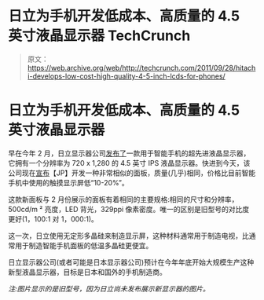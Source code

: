 # 日立为手机开发低成本、高质量的 4.5 英寸液晶显示器 TechCrunch

> 原文：<https://web.archive.org/web/http://techcrunch.com/2011/09/28/hitachi-develops-low-cost-high-quality-4-5-inch-lcds-for-phones/>

# 日立为手机开发低成本、高质量的 4.5 英寸液晶显示器

早在今年 2 月，日立显示器公司[发布了](https://web.archive.org/web/20230205020543/https://techcrunch.com/2011/02/11/hitachi-to-offer-improved-smartphone-lcd-display/)一款用于智能手机的超先进液晶显示器，它拥有一个分辨率为 720 x 1,280 的 4.5 英寸 IPS 液晶显示器。快进到今天，该公司现在[宣布](https://web.archive.org/web/20230205020543/http://www.hitachi-displays.com/news/20110927.html)【JP】开发一种非常相似的面板，质量(几乎)相同，价格比目前智能手机中使用的触摸显示屏低“10-20%”。

这款新面板与 2 月份展示的面板有着相同的主要规格:相同的尺寸和分辨率，500cd/m ² 亮度，LED 背光，329ppi 像素密度。唯一的区别是旧型号的对比度更好(1，100:1 对 1，000:1)。

这一次，日立使用无定形多晶硅来制造显示屏，这种材料通常用于制造电视，比通常用于制造智能手机面板的低温多晶硅更便宜。

日立显示器公司(或者可能是日本显示器公司)预计在今年年底开始大规模生产这种新型液晶显示器，目标是日本和国外的手机制造商。

*注:图片显示的是旧型号，因为日立尚未发布展示新显示器的图片。*